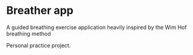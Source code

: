# Breather app

A guided breathing exercise application heavily inspired by the Wim Hof breathing method

Personal practice project.
